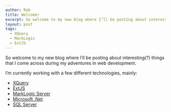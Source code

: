 ```yaml
---
author: Rob
title: Welcome!
excerpt: So welcome to my new blog where I’ll be posting about interesting(?) things that ...
layout: post
tags: 
  - XQuery
  - MarkLogic
  - ExtJS
---
```


So welcome to my new blog where I’ll be posting about interesting(?) things that I come across during my adventures in web development.

I’m currently working with a few different technologies, mainly:

* [XQuery][1]
* [ExtJS][2]
* [MarkLogic Server][3]
* [Microsoft .Net][4]
* [SQL Server][5]

[1]: http://www.w3.org/TR/xquery/ "www.w3.org/TR/xquery/"
[2]: http://www.extjs.com "www.extjs.com"
[3]: http://www.marklogic.com "www.marklogic.com"
[4]: http://www.microsoft.com/NET/ "www.microsoft.com/NET/"
[5]: http://www.microsoft.com/sql "www.microsoft.com/sql"